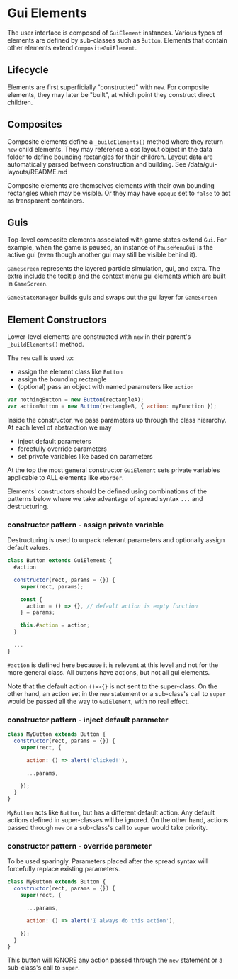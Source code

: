 # Gui Elements

The user interface is composed of `GuiElement` instances. Various types of elements are defined by sub-classes such as `Button`. Elements that contain other elements extend `CompositeGuiElement`.

## Lifecycle

Elements are first superficially "constructed" with `new`. For composite elements, they may later be "built", at which point they construct direct children. 

## Composites

Composite elements define a `_buildElements()` method where they return `new` child elements. They may reference a css layout object in the data folder to define bounding rectangles for their children. Layout data are automatically parsed between construction and building. See /data/gui-layouts/README.md

Composite elements are themselves elements with their own bounding rectangles which may be visible. Or they may have `opaque` set to `false` to act as transparent containers.

## Guis

Top-level composite elements associated with game states extend `Gui`. For example, when the game is paused, an instance of `PauseMenuGui` is the active gui (even though another gui may still be visible behind it). 

`GameScreen` represents the layered particle simulation, gui, and extra. The extra include the tooltip and the context menu gui elements which are built in `GameScreen`.

`GameStateManager` builds guis and swaps out the gui layer for `GameScreen`

## Element Constructors

Lower-level elements are constructed with `new` in their parent's `_buildElements()` method. 

The `new` call is used to:
 - assign the element class like `Button`
 - assign the bounding rectangle
 - (optional) pass an object with named parameters like `action`
 
 ```js
var nothingButton = new Button(rectangleA);
var actionButton = new Button(rectangleB, { action: myFunction });
 ```

Inside the constructor, we pass parameters up through the class hierarchy. At each level of abstraction we may
 - inject default parameters
 - forcefully override parameters
 - set private variables like based on parameters

At the top the most general constructor `GuiElement` sets private variables applicable to ALL elements like `#border`.

Elements' constructors should be defined using combinations of the patterns below where we take advantage of spread syntax `...` and destructuring.

### constructor pattern - assign private variable
Destructuring is used to unpack relevant parameters and optionally assign default values.

```js
class Button extends GuiElement {
  #action

  constructor(rect, params = {}) {
    super(rect, params);

    const {
      action = () => {}, // default action is empty function
    } = params;

    this.#action = action;
  }

  ...
}
```
`#action` is defined here because it is relevant at this level and not for the more general class. All buttons have actions, but not all gui elements. 

Note that the default action `()=>{}` is not sent to the super-class. On the other hand, an action set in the `new` statement or a sub-class's call to `super` would be passed all the way to `GuiElement`, with no real effect.

### constructor pattern - inject default parameter

```js
class MyButton extends Button {
  constructor(rect, params = {}) {
    super(rect, {

      action: () => alert('clicked!'), 

      ...params,

    });
  }
}
```

`MyButton` acts like `Button`, but has a different default action. Any default actions defined in super-classes will be ignored. On the other hand, actions passed through `new` or a sub-class's call to `super` would take priority. 


### constructor pattern - override parameter

To be used sparingly. Parameters placed after the spread syntax will forcefully replace existing parameters.

```js
class MyButton extends Button {
  constructor(rect, params = {}) {
    super(rect, {

      ...params,

      action: () => alert('I always do this action'), 

    });
  }
}
```

This button will IGNORE any action passed through the `new` statement or a sub-class's call to `super`.



